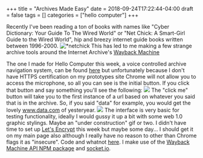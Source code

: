 +++
title = "Archives Made Easy"
date = 2018-09-24T17:22:44-04:00
draft = false
tags = []
categories = ["hello computer"]
+++

Recently I've been reading a ton of books with names like "Cyber Dictionary: Your Guide To The Wired World" or "Net Chick: A Smart-Girl Guide to the Wired World", hip and breezy internet guide books written between 1996-2000.
![*netchick](https://images-na.ssl-images-amazon.com/images/I/51y-zHzeoZL._SX419_BO1,204,203,200_.jpg)
This has led to me making a few strange archive tools around the Internet Archive's [Wayback Machine](https://archive.org/web/)

The one I made for Hello Computer this week, a voice controlled archive navigation system, can be found [here](http://arj247.itp.io/archive) but unfortunately because I don't have HTTPS certification on my prototypes site Chrome will not allow you to access the microphone, so all you can see is the initial button. If you click that button and say something you'll see the following:
![](/images/HelloComp/interface.png)
The "click me" button will take you to the first instance of a url based on whatever you said that is in the archive. So, if you said "data" for example, you would get the lovely www.data.com of yesteryear.
![](/images/HelloComp/data.png)
The interface is very basic for testing functionality, ideally I would gussy it up a bit with some web 1.0 graphic stylings. Maybe an "under construction" gif or two.
I didn't have time to set up [Let's Encrypt](https://letsencrypt.org/) this week but maybe some day... I should get it on my main page also although I really have no reason to other than Chrome flags it as "insecure".
Code and whatnot [here](https://github.com/miamiww/HelloComputer/tree/master/talk_at_me). I make use of the [Wayback Machine API NPM package](https://www.npmjs.com/package/wayback-machine) and [socket.io](https://socket.io/).
